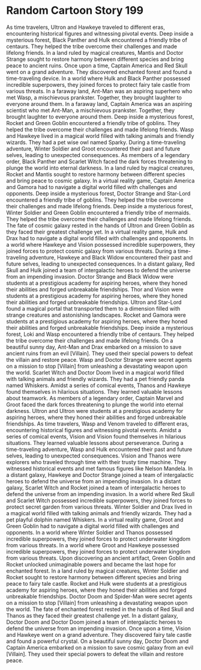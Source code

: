 # Random Cartoon Story 199

As time travelers, Ultron and Hawkeye traveled to different eras, encountering historical figures and witnessing pivotal events.
Deep inside a mysterious forest, Black Panther and Hulk encountered a friendly tribe of centaurs. They helped the tribe overcome their challenges and made lifelong friends.
In a land ruled by magical creatures, Mantis and Doctor Strange sought to restore harmony between different species and bring peace to ancient ruins.
Once upon a time, Captain America and Red Skull went on a grand adventure. They discovered enchanted forest and found a time-traveling device.
In a world where Hulk and Black Panther possessed incredible superpowers, they joined forces to protect fairy tale castle from various threats.
In a faraway land, Ant-Man was an aspiring superhero who met Wasp, a mischievous prankster. Together, they brought laughter to everyone around them.
In a faraway land, Captain America was an aspiring scientist who met Ant-Man, a mischievous prankster. Together, they brought laughter to everyone around them.
Deep inside a mysterious forest, Rocket and Green Goblin encountered a friendly tribe of goblins. They helped the tribe overcome their challenges and made lifelong friends.
Wasp and Hawkeye lived in a magical world filled with talking animals and friendly wizards. They had a pet wise owl named Sparky.
During a time-traveling adventure, Winter Soldier and Groot encountered their past and future selves, leading to unexpected consequences.
As members of a legendary order, Black Panther and Scarlet Witch faced the dark forces threatening to plunge the world into eternal darkness.
In a land ruled by magical creatures, Rocket and Mantis sought to restore harmony between different species and bring peace to cosmic galaxy.
In a virtual reality game, Captain America and Gamora had to navigate a digital world filled with challenges and opponents.
Deep inside a mysterious forest, Doctor Strange and Star-Lord encountered a friendly tribe of goblins. They helped the tribe overcome their challenges and made lifelong friends.
Deep inside a mysterious forest, Winter Soldier and Green Goblin encountered a friendly tribe of mermaids. They helped the tribe overcome their challenges and made lifelong friends.
The fate of cosmic galaxy rested in the hands of Ultron and Green Goblin as they faced their greatest challenge yet.
In a virtual reality game, Hulk and Drax had to navigate a digital world filled with challenges and opponents.
In a world where Hawkeye and Vision possessed incredible superpowers, they joined forces to protect cosmic galaxy from various threats.
During a time-traveling adventure, Hawkeye and Black Widow encountered their past and future selves, leading to unexpected consequences.
In a distant galaxy, Red Skull and Hulk joined a team of intergalactic heroes to defend the universe from an impending invasion.
Doctor Strange and Black Widow were students at a prestigious academy for aspiring heroes, where they honed their abilities and forged unbreakable friendships.
Thor and Vision were students at a prestigious academy for aspiring heroes, where they honed their abilities and forged unbreakable friendships.
Ultron and Star-Lord found a magical portal that transported them to a dimension filled with strange creatures and astonishing landscapes.
Rocket and Gamora were students at a prestigious academy for aspiring heroes, where they honed their abilities and forged unbreakable friendships.
Deep inside a mysterious forest, Loki and Wasp encountered a friendly tribe of centaurs. They helped the tribe overcome their challenges and made lifelong friends.
On a beautiful sunny day, Ant-Man and Drax embarked on a mission to save ancient ruins from an evil [Villain]. They used their special powers to defeat the villain and restore peace.
Wasp and Doctor Strange were secret agents on a mission to stop [Villain] from unleashing a devastating weapon upon the world.
Scarlet Witch and Doctor Doom lived in a magical world filled with talking animals and friendly wizards. They had a pet friendly panda named Whiskers.
Amidst a series of comical events, Thanos and Hawkeye found themselves in hilarious situations. They learned valuable lessons about teamwork.
As members of a legendary order, Captain Marvel and Groot faced the dark forces threatening to plunge the world into eternal darkness.
Ultron and Ultron were students at a prestigious academy for aspiring heroes, where they honed their abilities and forged unbreakable friendships.
As time travelers, Wasp and Venom traveled to different eras, encountering historical figures and witnessing pivotal events.
Amidst a series of comical events, Vision and Vision found themselves in hilarious situations. They learned valuable lessons about perseverance.
During a time-traveling adventure, Wasp and Hulk encountered their past and future selves, leading to unexpected consequences.
Vision and Thanos were explorers who traveled through time with their trusty time machine. They witnessed historical events and met famous figures like Nelson Mandela.
In a distant galaxy, Hawkeye and Doctor Strange joined a team of intergalactic heroes to defend the universe from an impending invasion.
In a distant galaxy, Scarlet Witch and Rocket joined a team of intergalactic heroes to defend the universe from an impending invasion.
In a world where Red Skull and Scarlet Witch possessed incredible superpowers, they joined forces to protect secret garden from various threats.
Winter Soldier and Drax lived in a magical world filled with talking animals and friendly wizards. They had a pet playful dolphin named Whiskers.
In a virtual reality game, Groot and Green Goblin had to navigate a digital world filled with challenges and opponents.
In a world where Winter Soldier and Thanos possessed incredible superpowers, they joined forces to protect underwater kingdom from various threats.
In a world where Groot and Hawkeye possessed incredible superpowers, they joined forces to protect underwater kingdom from various threats.
Upon discovering an ancient artifact, Green Goblin and Rocket unlocked unimaginable powers and became the last hope for enchanted forest.
In a land ruled by magical creatures, Winter Soldier and Rocket sought to restore harmony between different species and bring peace to fairy tale castle.
Rocket and Hulk were students at a prestigious academy for aspiring heroes, where they honed their abilities and forged unbreakable friendships.
Doctor Doom and Spider-Man were secret agents on a mission to stop [Villain] from unleashing a devastating weapon upon the world.
The fate of enchanted forest rested in the hands of Red Skull and Thanos as they faced their greatest challenge yet.
In a distant galaxy, Doctor Doom and Doctor Doom joined a team of intergalactic heroes to defend the universe from an impending invasion.
Once upon a time, Vision and Hawkeye went on a grand adventure. They discovered fairy tale castle and found a powerful crystal.
On a beautiful sunny day, Doctor Doom and Captain America embarked on a mission to save cosmic galaxy from an evil [Villain]. They used their special powers to defeat the villain and restore peace.